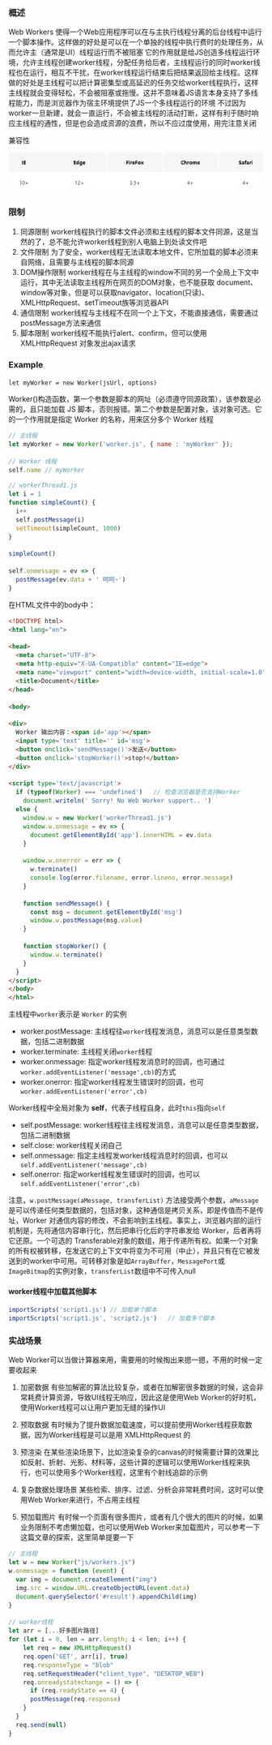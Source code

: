 ### 概述

Web Workers 使得一个Web应用程序可以在与主执行线程分离的后台线程中运行一个脚本操作。这样做的好处是可以在一个单独的线程中执行费时的处理任务，从而允许主（通常是UI）线程运行而不被阻塞
它的作用就是给JS创造多线程运行环境，允许主线程创建worker线程，分配任务给后者，主线程运行的同时worker线程也在运行，相互不干扰，在worker线程运行结束后把结果返回给主线程。这样做的好处是主线程可以把计算密集型或高延迟的任务交给worker线程执行，这样主线程就会变得轻松，不会被阻塞或拖慢。这并不意味着JS语言本身支持了多线程能力，而是浏览器作为宿主环境提供了JS一个多线程运行的环境
不过因为worker一旦新建，就会一直运行，不会被主线程的活动打断，这样有利于随时响应主线程的通性，但是也会造成资源的浪费，所以不应过度使用，用完注意关闭

兼容性

![](../images/webworker-1.png)

### 限制
1. 同源限制
  worker线程执行的脚本文件必须和主线程的脚本文件同源，这是当然的了，总不能允许worker线程到别人电脑上到处读文件吧
2. 文件限制
  为了安全，worker线程无法读取本地文件，它所加载的脚本必须来自网络，且需要与主线程的脚本同源
3. DOM操作限制
  worker线程在与主线程的window不同的另一个全局上下文中运行，其中无法读取主线程所在网页的DOM对象，也不能获取 document、window等对象，但是可以获取navigator、location(只读)、XMLHttpRequest、setTimeout族等浏览器API
4. 通信限制
  worker线程与主线程不在同一个上下文，不能直接通信，需要通过postMessage方法来通信
5. 脚本限制
worker线程不能执行alert、confirm，但可以使用 XMLHttpRequest 对象发出ajax请求

### Example
 `let myWorker = new Worker(jsUrl, options)`

Worker()构造函数，第一个参数是脚本的网址（必须遵守同源政策），该参数是必需的，且只能加载 JS 脚本，否则报错。第二个参数是配置对象，该对象可选。它的一个作用就是指定 Worker 的名称，用来区分多个 Worker 线程

```javascript
// 主线程
let myWorker = new Worker('worker.js', { name : 'myWorker' });

// Worker 线程
self.name // myWorker
```

```javascript
// workerThread1.js
let i = 1
function simpleCount() {
  i++
  self.postMessage(i)
  setTimeout(simpleCount, 1000)
}

simpleCount()

self.onmessage = ev => {
  postMessage(ev.data + ' 呵呵~')
}
```

在HTML文件中的body中：

```html
<!DOCTYPE html>
<html lang="en">

<head>
  <meta charset="UTF-8">
  <meta http-equiv="X-UA-Compatible" content="IE=edge">
  <meta name="viewport" content="width=device-width, initial-scale=1.0">
  <title>Document</title>
</head>

<body>

<div>
  Worker 输出内容：<span id='app'></span>
  <input type='text' title='' id='msg'>
  <button onclick='sendMessage()'>发送</button>
  <button onclick='stopWorker()'>stop!</button>
</div>

<script type='text/javascript'>
  if (typeof(Worker) === 'undefined')	// 检查浏览器是否支持Worker
    document.writeln(' Sorry! No Web Worker support.. ')
  else {
    window.w = new Worker('workerThread1.js')
    window.w.onmessage = ev => {
      document.getElementById('app').innerHTML = ev.data
    }

    window.w.onerror = err => {
      w.terminate()
      console.log(error.filename, error.lineno, error.message)
    }

    function sendMessage() {
      const msg = document.getElementById('msg')
      window.w.postMessage(msg.value)
    }

    function stopWorker() {
      window.w.terminate()
    }
  }
</script>
</body>
</html>
```

主线程中`worker`表示是 `Worker` 的实例

- worker.postMessage: 主线程往`worker`线程发消息，消息可以是任意类型数据，包括二进制数据
- worker.terminate: 主线程关闭`worker`线程
- worker.onmessage: 指定worker线程发消息时的回调，也可通过`worker.addEventListener('message',cb)`的方式
- worker.onerror: 指定worker线程发生错误时的回调，也可 `worker.addEventListener('error',cb)`

Worker线程中全局对象为 **self**，代表子线程自身，此时`this`指向`self`

- self.postMessage: worker线程往主线程发消息，消息可以是任意类型数据，包括二进制数据
- self.close: worker线程关闭自己
- self.onmessage: 指定主线程发worker线程消息时的回调，也可以`self.addEventListener('message',cb)`
- self.onerror: 指定worker线程发生错误时的回调，也可以 `self.addEventListener('error',cb)`

注意，`w.postMessage(aMessage, transferList)` 方法接受两个参数，`aMessage` 是可以传递任何类型数据的，包括对象，这种通信是拷贝关系，即是传值而不是传址，Worker 对通信内容的修改，不会影响到主线程。事实上，浏览器内部的运行机制是，先将通信内容串行化，然后把串行化后的字符串发给 Worker，后者再将它还原。一个可选的 Transferable对象的数组，用于传递所有权。如果一个对象的所有权被转移，在发送它的上下文中将变为不可用（中止），并且只有在它被发送到的worker中可用。可转移对象是如`ArrayBuffer`，`MessagePort`或`ImageBitmap`的实例对象，`transferList`数组中不可传入null

#### worker线程中加载其他脚本

```javascript
importScripts('script1.js')	// 加载单个脚本
importScripts('script1.js', 'script2.js')	// 加载多个脚本
```

### 实战场景

Web Worker可以当做计算器来用，需要用的时候掏出来摁一摁，不用的时候一定要收起来

1. 加密数据
有些加解密的算法比较复杂，或者在加解密很多数据的时候，这会非常耗费计算资源，导致UI线程无响应，因此这是使用Web Worker的好时机，使用Worker线程可以让用户更加无缝的操作UI


2. 预取数据
有时候为了提升数据加载速度，可以提前使用Worker线程获取数据，因为Worker线程是可以是用 XMLHttpRequest 的


3. 预渲染
在某些渲染场景下，比如渲染复杂的canvas的时候需要计算的效果比如反射、折射、光影、材料等，这些计算的逻辑可以使用Worker线程来执行，也可以使用多个Worker线程，这里有个射线追踪的示例


4. 复杂数据处理场景
某些检索、排序、过滤、分析会非常耗费时间，这时可以使用Web Worker来进行，不占用主线程


5. 预加载图片
有时候一个页面有很多图片，或者有几个很大的图片的时候，如果业务限制不考虑懒加载，也可以使用Web Worker来加载图片，可以参考一下这篇文章的探索，这里简单提要一下

```javascript
// 主线程
let w = new Worker("js/workers.js")
w.onmessage = function (event) {
  var img = document.createElement("img")
  img.src = window.URL.createObjectURL(event.data)
  document.querySelector('#result').appendChild(img)
}

// worker线程
let arr = [...好多图片路径]
for (let i = 0, len = arr.length; i < len; i++) {
    let req = new XMLHttpRequest()
    req.open('GET', arr[i], true)
    req.responseType = "blob"
    req.setRequestHeader("client_type", "DESKTOP_WEB")
    req.onreadystatechange = () => {
      if (req.readyState == 4) {
      postMessage(req.response)
    }
  }
  req.send(null)
}
```
